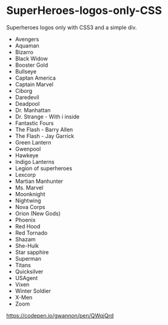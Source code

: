 # SuperHeroes-logos-only-CSS
Superheroes logos only with CSS3 and a simple div.

* Avengers
* Aquaman
* Bizarro
* Black Widow
* Booster Gold
* Bullseye
* Captan America
* Captain Marvel
* Ciborg
* Daredevil
* Deadpool
* Dr. Manhattan
* Dr. Strange - With i inside
* Fantastic Fours
* The Flash - Barry Allen
* The Flash - Jay Garrick
* Green Lantern
* Gwenpool
* Hawkeye
* Indigo Lanterns
* Legion of superheroes
* Lexcorp
* Martian Manhunter
* Ms. Marvel
* Moonknight
* Nightwing
* Nova Corps
* Orion (New Gods)
* Phoenix
* Red Hood
* Red Tornado
* Shazam
* She-Hulk
* Star sapphire
* Superman
* Titans
* Quicksilver
* USAgent
* Vixen
* Winter Soldier
* X-Men
* Zoom

https://codepen.io/gwannon/pen/QWqjQrd
